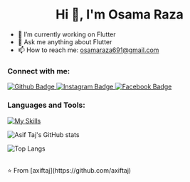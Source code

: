  <h1 align="center">Hi 👋, I'm Osama Raza</h1>

- 🔭 I’m currently working on Flutter
- 💬 Ask me anything about Flutter 
- 📫 How to reach me: osamaraza691@gmail.com
  
### Connect with me:
<div id="badges">
  <a href="https://github.com/OsamaRazaKhan">
    <img src="https://img.shields.io/badge/Github-white?style=for-the-badge&logo=Github&logoColor=black" alt="Github Badge"/>
  </a>
   <a href="https://www.instagram.com/khanosamaraza?igsh=YzljYTk1ODg3Zg==">
    <img src="https://img.shields.io/badge/Instagram-purple?style=for-the-badge&logo=instagram&logoColor=white" alt="Instagram Badge"/>
  </a>
   <a href="https://www.facebook.com/profile.php?id=100083050809305">
    <img src="https://img.shields.io/badge/Facebook-blue?style=for-the-badge&logo=facebook&logoColor=white" alt="Facebook Badge"/>
  </a>
  
</div>

### Languages and Tools:
[![My Skills](https://skillicons.dev/icons?i=flutter,dart,firebase,github,git,csharp,dotnet,postman,figma)](https://skillicons.dev)

![Asif Taj's GitHub stats](https://github-readme-stats.vercel.app/api?username=axiftaj&show_icons=true&theme=dark)

![Top Langs](https://github-readme-stats.vercel.app/api/top-langs/?username=axiftaj&theme=dark)


<br>
⭐️ From [axiftaj](https://github.com/axiftaj)
